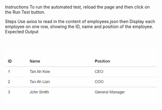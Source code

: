 Instructions
To run the automated test, reload the page and then click on the Run Test button.

Steps
Use axios to read in the content of employees.json then
Display each employee on one row, showing the ID, name and position of the employee.
Expected Output

<br>
<br>
<img src="./image.png" alt="sample" width="550"/>
